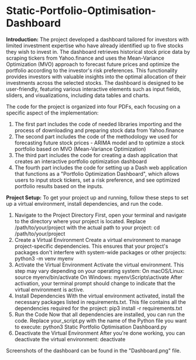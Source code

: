 # Static-Portfolio-Optimisation-Dashboard

**Introduction:**
The project developed a dashboard tailored for investors with limited investment expertise who have already identified up to five stocks they wish to invest in. The dashboard retrieves historical stock price data by scraping tickers from Yahoo.finance and uses the Mean-Variance Optimization (MVO) approach to forecast future prices and optimize the portfolio according to the investor's risk preferences. This functionality provides investors with valuable insights into the optimal allocation of their investments across the selected stocks. The dashboard is designed to be user-friendly, featuring various interactive elements such as input fields, sliders, and visualizations, including data tables and charts.

The code for the project is organized into four PDFs, each focusing on a specific aspect of the implementation:

1. The first part includes the code of needed libraries importing and the process of downloading and preparing stock data from Yahoo.finance
2. The second part includes the code of the methodology we used for forecasting future stock prices - ARIMA model and to optimize a stock portfolio based on MVO (Mean-Variance Optimization)
3. The third part includes the code for creating a dash application that creates an interactive portfolio optimization dashboard
4. The fourth part includes the code for setting up a Dash web application that functions as a "Portfolio Optimization Dashboard", which allows users to input stock tickers, set a risk preference, and see optimized portfolio results based on the inputs. 

**Project Setup:** To get your project up and running, follow these steps to set up a virtual environment, install dependencies, and run the code.
1. Navigate to the Project Directory
First, open your terminal and navigate to the directory where your project is located. Replace /path/to/your/project with the actual path to your project:
cd /path/to/your/project
2. Create a Virtual Environment
Create a virtual environment to manage project-specific dependencies. This ensures that your project's packages don't interfere with system-wide packages or other projects:
python3 -m venv myenv
3. Activate the Virtual Environment
Activate the virtual environment. This step may vary depending on your operating system:
On macOS/Linux:
source myenv/bin/activate
On Windows:
myenv\Scripts\activate
After activation, your terminal prompt should change to indicate that the virtual environment is active.
4. Install Dependencies
With the virtual environment activated, install the necessary packages listed in requirements.txt. This file contains all the dependencies required for the project:
pip3 install -r requirements.txt
5. Run the Code
Now that all dependencies are installed, you can run the code. Replace your_script.py with the name of the Python file you want to execute:
python3 Static Portfolio Optimisation Dashboard.py
6. Deactivate the Virtual Environment
After you're done working, you can deactivate the virtual environment:
deactivate

Screenshots of the dashboard can be found in the "Dashboard.png" file.
